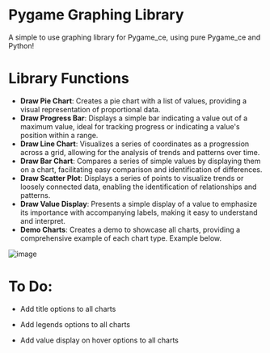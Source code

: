 # Pygame Graphing Library
A simple to use graphing library for Pygame_ce, using pure Pygame_ce and Python!

**Library Functions**
=====================

* **Draw Pie Chart**: Creates a pie chart with a list of values, providing a visual representation of proportional data.
* **Draw Progress Bar**: Displays a simple bar indicating a value out of a maximum value, ideal for tracking progress or indicating a value's position within a range.
* **Draw Line Chart**: Visualizes a series of coordinates as a progression across a grid, allowing for the analysis of trends and patterns over time.
* **Draw Bar Chart**: Compares a series of simple values by displaying them on a chart, facilitating easy comparison and identification of differences.
* **Draw Scatter Plot**: Displays a series of points to visualize trends or loosely connected data, enabling the identification of relationships and patterns.
* **Draw Value Display**: Presents a simple display of a value to emphasize its importance with accompanying labels, making it easy to understand and interpret.
* **Demo Charts**: Creates a demo to showcase all charts, providing a comprehensive example of each chart type. Example below.


![image](https://github.com/user-attachments/assets/c35fb755-02ec-42bf-b795-ac58ee05e5fa)


**To Do:**
=====================

* Add title options to all charts

* Add legends options to all charts

* Add value display on hover options to all charts
